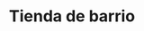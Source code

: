 ---
title: "Tienda de barrio"
url: /ciudad-satelite/tienda-de-barrio-calle-hermano-e-morales/
shop: Lebensmittel
---